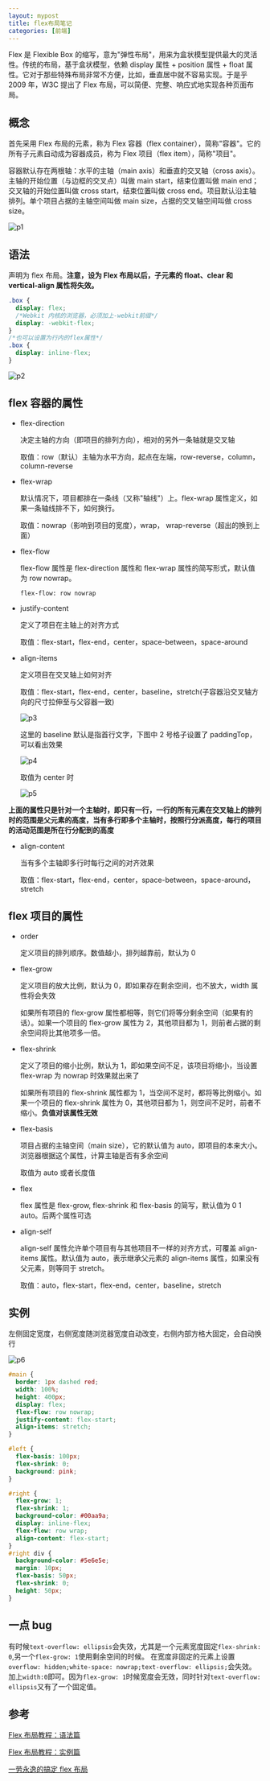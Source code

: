 ```yaml
---
layout: mypost
title: flex布局笔记
categories: [前端]
---
```


Flex 是 Flexible Box 的缩写，意为"弹性布局"，用来为盒状模型提供最大的灵活性。传统的布局，基于盒状模型，依赖 display 属性 + position 属性 + float 属性。它对于那些特殊布局非常不方便，比如，垂直居中就不容易实现。于是乎 2009 年，W3C 提出了 Flex 布局，可以简便、完整、响应式地实现各种页面布局。

## 概念

首先采用 Flex 布局的元素，称为 Flex 容器（flex container），简称"容器"。它的所有子元素自动成为容器成员，称为 Flex 项目（flex item），简称"项目"。

容器默认存在两根轴：水平的主轴（main axis）和垂直的交叉轴（cross axis）。主轴的开始位置（与边框的交叉点）叫做 main start，结束位置叫做 main end；交叉轴的开始位置叫做 cross start，结束位置叫做 cross end。项目默认沿主轴排列。单个项目占据的主轴空间叫做 main size，占据的交叉轴空间叫做 cross size。

![p1](01.png)

## 语法

声明为 flex 布局。**注意，设为 Flex 布局以后，子元素的 float、clear 和 vertical-align 属性将失效。**

```css
.box {
  display: flex;
  /*Webkit 内核的浏览器，必须加上-webkit前缀*/
  display: -webkit-flex;
}
/*也可以设置为行内的flex属性*/
.box {
  display: inline-flex;
}
```

![p2](02.png)

## flex 容器的属性

- flex-direction

  决定主轴的方向（即项目的排列方向），相对的另外一条轴就是交叉轴

  取值：row（默认）主轴为水平方向，起点在左端，row-reverse，column，column-reverse

- flex-wrap

  默认情况下，项目都排在一条线（又称"轴线"）上。flex-wrap 属性定义，如果一条轴线排不下，如何换行。

  取值：nowrap（影响到项目的宽度），wrap， wrap-reverse（超出的换到上面）

- flex-flow

  flex-flow 属性是 flex-direction 属性和 flex-wrap 属性的简写形式，默认值为 row nowrap。

  `flex-flow: row nowrap`

- justify-content

  定义了项目在主轴上的对齐方式

  取值：flex-start，flex-end，center，space-between，space-around

- align-items

  定义项目在交叉轴上如何对齐

  取值：flex-start，flex-end，center，baseline，stretch(子容器沿交叉轴方向的尺寸拉伸至与父容器一致)

  ![p3](03.png)

  这里的 baseline 默认是指首行文字，下图中 2 号格子设置了 paddingTop，可以看出效果

  ![p4](04.jpg)

  取值为 center 时

  ![p5](05.jpg)

**上面的属性只是针对一个主轴时，即只有一行，一行的所有元素在交叉轴上的排列时的范围是父元素的高度，当有多行即多个主轴时，按照行分派高度，每行的项目的活动范围是所在行分配到的高度**

- align-content

  当有多个主轴即多行时每行之间的对齐效果

  取值：flex-start，flex-end，center，space-between，space-around，stretch

## flex 项目的属性

- order

  定义项目的排列顺序。数值越小，排列越靠前，默认为 0

- flex-grow

  定义项目的放大比例，默认为 0，即如果存在剩余空间，也不放大，width 属性将会失效

  如果所有项目的 flex-grow 属性都相等，则它们将等分剩余空间（如果有的话）。如果一个项目的 flex-grow 属性为 2，其他项目都为 1，则前者占据的剩余空间将比其他项多一倍。

- flex-shrink

  定义了项目的缩小比例，默认为 1，即如果空间不足，该项目将缩小，当设置 flex-wrap 为 nowrap 时效果就出来了

  如果所有项目的 flex-shrink 属性都为 1，当空间不足时，都将等比例缩小。如果一个项目的 flex-shrink 属性为 0，其他项目都为 1，则空间不足时，前者不缩小。**负值对该属性无效**

- flex-basis

  项目占据的主轴空间（main size），它的默认值为 auto，即项目的本来大小。浏览器根据这个属性，计算主轴是否有多余空间

  取值为 auto 或者长度值

- flex

  flex 属性是 flex-grow, flex-shrink 和 flex-basis 的简写，默认值为 0 1 auto。后两个属性可选

- align-self

  align-self 属性允许单个项目有与其他项目不一样的对齐方式，可覆盖 align-items 属性。默认值为 auto，表示继承父元素的 align-items 属性，如果没有父元素，则等同于 stretch。

  取值：auto，flex-start，flex-end，center，baseline，stretch

## 实例

左侧固定宽度，右侧宽度随浏览器宽度自动改变，右侧内部方格大固定，会自动换行

![p6](06.jpg)

```css
#main {
  border: 1px dashed red;
  width: 100%;
  height: 400px;
  display: flex;
  flex-flow: row nowrap;
  justify-content: flex-start;
  align-items: stretch;
}

#left {
  flex-basis: 100px;
  flex-shrink: 0;
  background: pink;
}

#right {
  flex-grow: 1;
  flex-shrink: 1;
  background-color: #00aa9a;
  display: inline-flex;
  flex-flow: row wrap;
  align-content: flex-start;
}
#right div {
  background-color: #5e6e5e;
  margin: 10px;
  flex-basis: 50px;
  flex-shrink: 0;
  height: 50px;
}
```

## 一点 bug

有时候`text-overflow: ellipsis`会失效，尤其是一个元素宽度固定`flex-shrink: 0`,另一个`flex-grow: 1`使用剩余空间的时候。
在宽度非固定的元素上设置`overflow: hidden;white-space: nowrap;text-overflow: ellipsis;`会失效。加上`width:0`即可。因为`flex-grow: 1`时候宽度会无效，同时针对`text-overflow: ellipsis`又有了一个固定值。

## 参考

[Flex 布局教程：语法篇](http://www.ruanyifeng.com/blog/2015/07/flex-grammar.html)

[Flex 布局教程：实例篇](http://www.ruanyifeng.com/blog/2015/07/flex-examples.html)

[一劳永逸的搞定 flex 布局](http://blog.csdn.net/magneto7/article/details/70854472)
